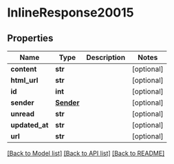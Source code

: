 # InlineResponse20015

## Properties
Name | Type | Description | Notes
------------ | ------------- | ------------- | -------------
**content** | **str** |  | [optional] 
**html_url** | **str** |  | [optional] 
**id** | **int** |  | [optional] 
**sender** | [**Sender**](Sender.md) |  | [optional] 
**unread** | **str** |  | [optional] 
**updated_at** | **str** |  | [optional] 
**url** | **str** |  | [optional] 

[[Back to Model list]](../README.md#documentation-for-models) [[Back to API list]](../README.md#documentation-for-api-endpoints) [[Back to README]](../README.md)

